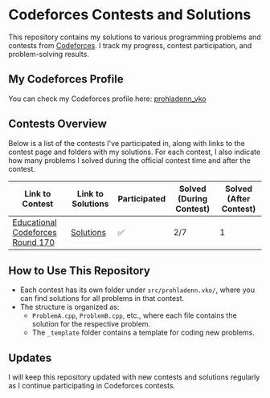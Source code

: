 # Codeforces Contests and Solutions

This repository contains my solutions to various programming problems and contests from [Codeforces](https://codeforces.com). I track my progress, contest participation, and problem-solving results.

## My Codeforces Profile
You can check my Codeforces profile here: [prohladenn_vko](https://codeforces.com/profile/prohladenn_vko)

## Contests Overview

Below is a list of the contests I've participated in, along with links to the contest page and folders with my solutions. For each contest, I also indicate how many problems I solved during the official contest time and after the contest.

| Link to Contest                                                         | Link to Solutions                        | Participated | Solved (During Contest) | Solved (After Contest) |
|-------------------------------------------------------------------------|------------------------------------------|--------------|-------------------------|------------------------|
| [Educational Codeforces Round 170](https://codeforces.com/contest/2025) | [Solutions](./src/prohladenn/vko/edu170) | ✅            | 2/7                     | 1                      |

[//]: # (| [Contest 2 Name]&#40;https://codeforces.com/contest/YYY&#41; | [Solutions]&#40;./src/prohladenn/vko/eduYYY&#41; | ❌ | N/A | N/A |)
[//]: # (| [Contest 3 Name]&#40;https://codeforces.com/contest/ZZZ&#41; | [Solutions]&#40;./src/prohladenn/vko/eduZZZ&#41; | ✅ | 4/4 | 0 |)

## How to Use This Repository

- Each contest has its own folder under `src/prohladenn.vko/`, where you can find solutions for all problems in that contest.
- The structure is organized as:
    - `ProblemA.cpp`, `ProblemB.cpp`, etc., where each file contains the solution for the respective problem.
    - The `_template` folder contains a template for coding new problems.

## Updates
I will keep this repository updated with new contests and solutions regularly as I continue participating in Codeforces contests.

